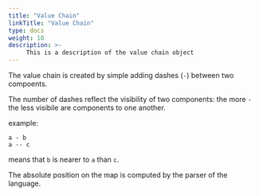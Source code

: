 ```yaml
---
title: "Value Chain"
linkTitle: "Value Chain"
type: docs
weight: 10
description: >-
     This is a description of the value chain object
---
```


The value chain is created by simple adding dashes (`-`) between two compoents.

The number of dashes reflect the visibility of two components: the more `-` the less visibile are components to one another.

example: 

```
a - b
a -- c
```

means that `b` is nearer to `a` than `c`.

The absolute position on the map is computed by the parser of the language.
